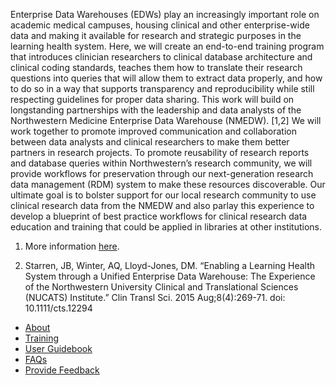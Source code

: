 Enterprise Data Warehouses (EDWs) play an increasingly important role on academic medical campuses, housing clinical and other enterprise-wide data and making it available for research and strategic purposes in the learning health system. Here, we will create an end-to-end training program that introduces clinician researchers to clinical database architecture and clinical coding standards, teaches them how to translate their research questions into queries that will allow them to extract data properly, and how to do so in a way that supports transparency and reproducibility while still respecting guidelines for proper data sharing. This work will build on longstanding partnerships with the leadership and data analysts of the Northwestern Medicine Enterprise Data Warehouse (NMEDW). [1,2] We will work together to promote improved communication and collaboration between data analysts and clinical researchers to make them better partners in research projects. To promote reusability of research reports and database queries within Northwestern’s research community, we will provide workflows for preservation through our next-generation research data management (RDM) system to make these resources discoverable. Our ultimate goal is to bolster support for our local research community to use clinical research data from the NMEDW and also parlay this experience to develop a blueprint of best practice workflows for clinical research data education and training that could be applied in libraries at other institutions.

1. More information [here](https://www.nucats.northwestern.edu/resources/data-science-and-informatics/nmedw/index.html).

2. Starren, JB, Winter, AQ, Lloyd-Jones, DM. “Enabling a Learning Health System through a Unified Enterprise Data Warehouse: The Experience of the Northwestern University Clinical and Translational Sciences (NUCATS) Institute.” Clin Transl Sci. 2015 Aug;8(4):269-71. doi: 10.1111/cts.12294

* [About](pages/about.md)
* [Training](pages/training.md)
* [User Guidebook](pages/about.md)
* [FAQs](pages/faqs.md)
* [Provide Feedback](pages/provide_feedback.md)
